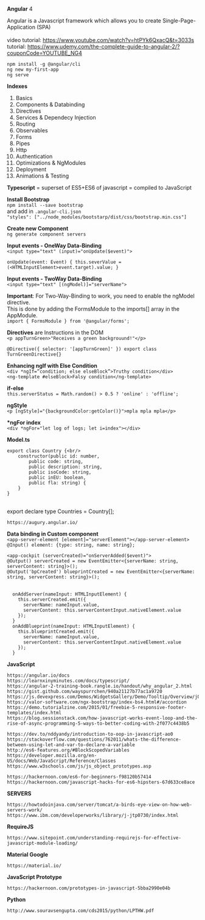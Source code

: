 <b>Angular</b> 4 <br/>

Angular is a Javascript framework which allows you to create Single-Page-Application (SPA) <br><br>
video tutorial: https://www.youtube.com/watch?v=htPYk6QxacQ&t=3033s <br/>
tutorial: https://www.udemy.com/the-complete-guide-to-angular-2/?couponCode=YOUTUBE_NG4 <br/>

`npm install -g @angular/cli` <br/>
`ng new my-first-app` <br/>
`ng serve` <br/>

<b>Indexes</b> <br/>

1. Basics
2. Components & Databinding
3. Directives
4. Services & Dependecy Injection
5. Routing
6. Observables
7. Forms
8. Pipes
9. Http
10. Authentication
11. Optimizations & NgModules
12. Deployment
13. Animations & Testing

<b>Typescript</b> = superset of ES5+ES6 of javascript = compiled to JavaScript <br/>

<b>Install Bootstrap</b> <br/>
`npm install --save bootstrap` <br/>
and add in `.angular-cli.json` <br/>
`"styles": ["../node_modules/bootstarp/dist/css/bootstrap.min.css"]`<br/>

<b>Create new Component</b> <br/>
`ng generate component servers` <br/>

<b>Input events - OneWay Data-Binding</b><br/>
`<input type="text" (input)="onUpdate($event)">`<br/>

`onUpdate(event: Event) {
  	this.severValue = (<HTMLInputElement>event.target).value;
}`<br/>
  
<b>Input events - TwoWay Data-Binding</b><br/>
`<input type="text" [(ngModel)]="serverName">`<br/>

<b>Important</b>: For Two-Way-Binding to work, you need to enable the ngModel  directive.<br/> This is done by adding the FormsModule  to the imports[]  array in the AppModule.<br/>
`import { FormsModule } from '@angular/forms';`	

<b>Directives</b> are Instructions in the DOM<br/>
`<p appTurnGreen>"Receives a green backgrouund!"</p>`<br/>

`@Directive({
	selector: '[appTurnGreen]'
})
export class TurnGreenDirective{}`<br/>

<b>Enhancing ngIf with Else Condition</b><br/>
`<div *ngIf=”condition; else elseBlock”>Truthy condition</div>`<br/>
`<ng-template #elseBlock>Falsy condition</ng-template>`<br/>

<b>if-else</b><br>
`this.serverStatus = Math.random() > 0.5 ? 'online' : 'offline';`<br/>

<b>ngStyle</b><br/>
`<p [ngStyle]="{backgroundColor:getColor()}">mpla mpla mpla</p>`<br/>

<b>*ngFor index</b><br/>
`<div *ngFor="let log of logs; let i=index"></div>`<br/>

<b>Model.ts</b><br/>
```
export class Country {<br/>
	constructor(public id: number,
		public code: string,
		public description: string,
		public isoCode: string,
		public inEU: boolean,
		public fla: string) {
	}
}
```
<br/>
export declare type Countries = Country[];<br/>

`https://augury.angular.io/`

<b>Data binding in Custom component</b><br/>
`<app-server-element [element]="serverElement"></app-server-element>`<br/>
`@Input() element: {type: string, name: string};`</br>

`<app-cockpit (serverCreated)="onServerAdded($event)">`<br/>
`@Output() serverCreated = new EventEmitter<{serverName: string, serverContent: string}>();`<br/>
`@Output('bpCreated') blueprintCreated = new EventEmitter<{serverName: string, serverContent: string}>();`<br/>
<br/>
```
  onAddServer(nameInput: HTMLInputElement) {
    this.serverCreated.emit({
      serverName: nameInput.value,
      serverContent: this.serverContentInput.nativeElement.value
    });
  }
  onAddBlueprint(nameInput: HTMLInputElement) {
    this.blueprintCreated.emit({
      serverName: nameInput.value,
      serverContent: this.serverContentInput.nativeElement.value
    });
  }
```

<b>JavaScript</b>
```
https://angular.io/docs
https://learnxinyminutes.com/docs/typescript/
https://angular-2-training-book.rangle.io/handout/why_angular_2.html
https://gist.github.com/wayspurrchen/940a21127b77ac1a9720
https://js.devexpress.com/Demos/WidgetsGallery/Demo/Tooltip/Overview/jQuery/Light/
https://valor-software.com/ngx-bootstrap/index-bs4.html#/accordion
https://demo.tutorialzine.com/2015/01/freebie-5-responsive-footer-templates/index.html
https://blog.sessionstack.com/how-javascript-works-event-loop-and-the-rise-of-async-programming-5-ways-to-better-coding-with-2f077c4438b5

https://dev.to/nddyandy/introduction-to-oop-in-javascript-ao0
https://stackoverflow.com/questions/762011/whats-the-difference-between-using-let-and-var-to-declare-a-variable
http://es6-features.org/#BlockScopedVariables
https://developer.mozilla.org/en-US/docs/Web/JavaScript/Reference/Classes
https://www.w3schools.com/js/js_object_prototypes.asp

https://hackernoon.com/es6-for-beginners-f98120b57414
https://hackernoon.com/javascript-hacks-for-es6-hipsters-67d633ce8ace
```
<b>SERVERS</b>
```
https://howtodoinjava.com/server/tomcat/a-birds-eye-view-on-how-web-servers-work/
https://www.ibm.com/developerworks/library/j-jtp0730/index.html
```

<b>RequireJS</b>
```
https://www.sitepoint.com/understanding-requirejs-for-effective-javascript-module-loading/
```
<b>Material Google</b>
```
https://material.io/
```

<b>JavaScript Prototype</b>
```
https://hackernoon.com/prototypes-in-javascript-5bba2990e04b
```
<b>Python</b>
```
http://www.souravsengupta.com/cds2015/python/LPTHW.pdf
```
